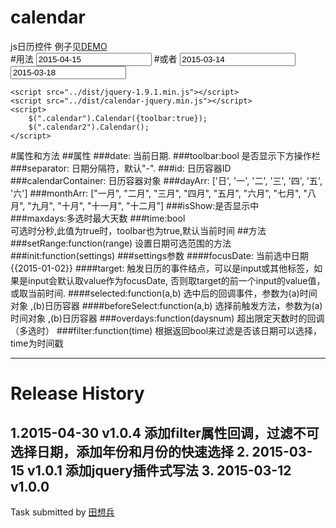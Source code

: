 # calendar
js日历控件
例子见[DEMO](http://www.lovewebgames.com/jsmodule/calendar.html)  
#用法
	<input type="text" id="calendar" value="2015-04-15"/>
	<script src="../src/jquery-1.9.1.min.js"></script>
	<script src="../src/calendar.js"></script>
	<script>
		var calendar = new Calendar();
		calendar.init({
			target: $('#calendar'),
			range: ['2015-3-5', '2015-3-25'],
			multiple: true,
			maxdays: 5,
			overdays: function(a) {
				alert('添加已达上限 ' + a + ' 天');
			}
		});
	</script>
#或者
	<input type="text" class="calendar" value="2015-03-14"/>
	<input type="text" class="calendar2" value="2015-03-18"/>

	<script src="../dist/jquery-1.9.1.min.js"></script>
	<script src="../dist/calendar-jquery.min.js"></script>
	<script>
		$(".calendar").Calendar({toolbar:true});
		$(".calendar2").Calendar();
	</script>
#属性和方法
##属性
###date:
	当前日期.
###toolbar:bool
	是否显示下方操作栏
###separator:
	日期分隔符，默认"-".
###id:
	日历容器ID
###calendarContainer:
	日历容器对象
###dayArr:
	['日', '一', '二', '三', '四', '五', '六']
###monthArr:
	["一月", "二月", "三月", "四月", "五月", "六月", "七月", "八月", "九月", "十月", "十一月", "十二月"]
###isShow:是否显示中		
###maxdays:多选时最大天数
###time:bool  
	可选时分秒,此值为true时，toolbar也为true,默认当前时间
##方法
###setRange:function(range)
	设置日期可选范围的方法
###init:function(settings)
###settings参数
####focusDate:
	当前选中日期{{2015-01-02}}
####target:
	触发日历的事件结点，可以是input或其他标签，如果是input会默认取value作为focusDate,
	否则取target的前一个input的value值，或取当前时间.
####selected:function(a,b)
	选中后的回调事件，参数为(a)时间对象 ,(b)日历容器
####beforeSelect:function(a,b)
	选择前触发方法，参数为(a)时间对象 ,(b)日历容器
###overdays:function(daysnum)
	超出限定天数时的回调（多选时）
###filter:function(time)
	根据返回bool来过滤是否该日期可以选择，time为时间戳
***
# Release History
1.2015-04-30   v1.0.4  添加filter属性回调，过滤不可选择日期，添加年份和月份的快速选择
2. 2015-03-15  v1.0.1  添加jquery插件式写法
3. 2015-03-12  v1.0.0  
---
Task submitted by [田想兵](http://www.lovewebgames.com)

